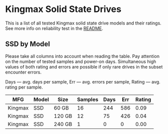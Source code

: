 Kingmax Solid State Drives
==========================

This is a list of all tested Kingmax solid state drive models and their ratings. See
more info on reliability test in the [README](https://github.com/linuxhw/SMART).

SSD by Model
------------

Please take all columns into account when reading the table. Pay attention on the
number of tested samples and power-on days. Simultaneous high values of both rating
and errors are possible if only rare drives in the subset encounter errors.

Days   — avg. days per sample,
Err    — avg. errors per sample,
Rating — avg. rating per sample.

| MFG       | Model              | Size   | Samples | Days  | Err   | Rating |
|-----------|--------------------|--------|---------|-------|-------|--------|
| Kingmax   | SSD                | 60 GB  | 16      | 244   | 586   | 0.09   |
| Kingmax   | SSD                | 120 GB | 12      | 75    | 426   | 0.04   |
| Kingmax   | SSD                | 240 GB | 1       | 0     | 0     | 0.00   |
